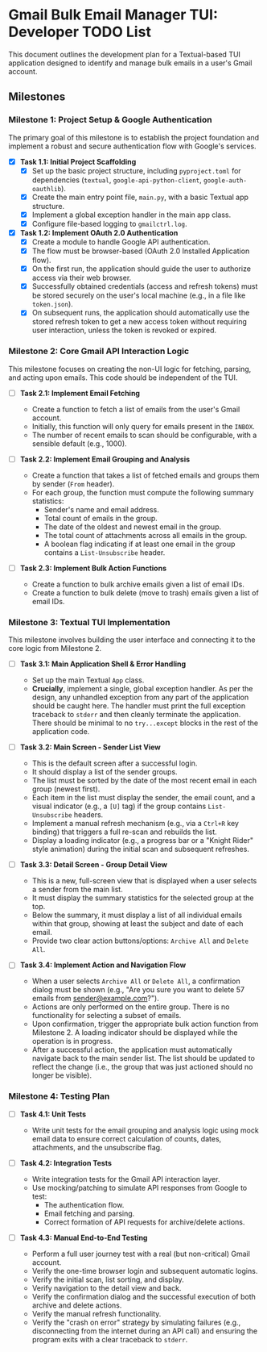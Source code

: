 # Gmail Bulk Email Manager TUI: Developer TODO List

This document outlines the development plan for a Textual-based TUI application designed to identify and manage bulk emails in a user's Gmail account.

## Milestones

### Milestone 1: Project Setup & Google Authentication

The primary goal of this milestone is to establish the project foundation and implement a robust and secure authentication flow with Google's services.

-   [x] **Task 1.1: Initial Project Scaffolding**
    -   [x] Set up the basic project structure, including `pyproject.toml` for dependencies (`textual`, `google-api-python-client`, `google-auth-oauthlib`).
    -   [x] Create the main entry point file, `main.py`, with a basic Textual app structure.
    -   [x] Implement a global exception handler in the main app class.
    -   [x] Configure file-based logging to `gmailctrl.log`.

-   [x] **Task 1.2: Implement OAuth 2.0 Authentication**
    -   [x] Create a module to handle Google API authentication.
    -   [x] The flow must be browser-based (OAuth 2.0 Installed Application flow).
    -   [x] On the first run, the application should guide the user to authorize access via their web browser.
    -   [x] Successfully obtained credentials (access and refresh tokens) must be stored securely on the user's local machine (e.g., in a file like `token.json`).
    -   [x] On subsequent runs, the application should automatically use the stored refresh token to get a new access token without requiring user interaction, unless the token is revoked or expired.

### Milestone 2: Core Gmail API Interaction Logic

This milestone focuses on creating the non-UI logic for fetching, parsing, and acting upon emails. This code should be independent of the TUI.

-   [ ] **Task 2.1: Implement Email Fetching**
    -   Create a function to fetch a list of emails from the user's Gmail account.
    -   Initially, this function will only query for emails present in the `INBOX`.
    -   The number of recent emails to scan should be configurable, with a sensible default (e.g., 1000).

-   [ ] **Task 2.2: Implement Email Grouping and Analysis**
    -   Create a function that takes a list of fetched emails and groups them by sender (`From` header).
    -   For each group, the function must compute the following summary statistics:
        -   Sender's name and email address.
        -   Total count of emails in the group.
        -   The date of the oldest and newest email in the group.
        -   The total count of attachments across all emails in the group.
        -   A boolean flag indicating if at least one email in the group contains a `List-Unsubscribe` header.

-   [ ] **Task 2.3: Implement Bulk Action Functions**
    -   Create a function to bulk archive emails given a list of email IDs.
    -   Create a function to bulk delete (move to trash) emails given a list of email IDs.

### Milestone 3: Textual TUI Implementation

This milestone involves building the user interface and connecting it to the core logic from Milestone 2.

-   [ ] **Task 3.1: Main Application Shell & Error Handling**
    -   Set up the main Textual `App` class.
    -   **Crucially**, implement a single, global exception handler. As per the design, any unhandled exception from any part of the application should be caught here. The handler must print the full exception traceback to `stderr` and then cleanly terminate the application. There should be minimal to no `try...except` blocks in the rest of the application code.

-   [ ] **Task 3.2: Main Screen - Sender List View**
    -   This is the default screen after a successful login.
    -   It should display a list of the sender groups.
    -   The list must be sorted by the date of the most recent email in each group (newest first).
    -   Each item in the list must display the sender, the email count, and a visual indicator (e.g., a `[U]` tag) if the group contains `List-Unsubscribe` headers.
    -   Implement a manual refresh mechanism (e.g., via a `Ctrl+R` key binding) that triggers a full re-scan and rebuilds the list.
    -   Display a loading indicator (e.g., a progress bar or a "Knight Rider" style animation) during the initial scan and subsequent refreshes.

-   [ ] **Task 3.3: Detail Screen - Group Detail View**
    -   This is a new, full-screen view that is displayed when a user selects a sender from the main list.
    -   It must display the summary statistics for the selected group at the top.
    -   Below the summary, it must display a list of all individual emails within that group, showing at least the subject and date of each email.
    -   Provide two clear action buttons/options: `Archive All` and `Delete All`.

-   [ ] **Task 3.4: Implement Action and Navigation Flow**
    -   When a user selects `Archive All` or `Delete All`, a confirmation dialog must be shown (e.g., "Are you sure you want to delete 57 emails from sender@example.com?").
    -   Actions are only performed on the entire group. There is no functionality for selecting a subset of emails.
    -   Upon confirmation, trigger the appropriate bulk action function from Milestone 2. A loading indicator should be displayed while the operation is in progress.
    -   After a successful action, the application must automatically navigate back to the main sender list. The list should be updated to reflect the change (i.e., the group that was just actioned should no longer be visible).

### Milestone 4: Testing Plan

-   [ ] **Task 4.1: Unit Tests**
    -   Write unit tests for the email grouping and analysis logic using mock email data to ensure correct calculation of counts, dates, attachments, and the unsubscribe flag.

-   [ ] **Task 4.2: Integration Tests**
    -   Write integration tests for the Gmail API interaction layer.
    -   Use mocking/patching to simulate API responses from Google to test:
        -   The authentication flow.
        -   Email fetching and parsing.
        -   Correct formation of API requests for archive/delete actions.

-   [ ] **Task 4.3: Manual End-to-End Testing**
    -   Perform a full user journey test with a real (but non-critical) Gmail account.
    -   Verify the one-time browser login and subsequent automatic logins.
    -   Verify the initial scan, list sorting, and display.
    -   Verify navigation to the detail view and back.
    -   Verify the confirmation dialog and the successful execution of both archive and delete actions.
    -   Verify the manual refresh functionality.
    -   Verify the "crash on error" strategy by simulating failures (e.g., disconnecting from the internet during an API call) and ensuring the program exits with a clear traceback to `stderr`.
